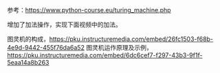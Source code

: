 参考：https://www.python-course.eu/turing_machine.php



增加了加法操作，实现下面视频中的加法。

图灵机的构成，https://pku.instructuremedia.com/embed/26fc1503-f68b-4e9d-9442-455f76da6a52
图灵机运作原理及示例，https://pku.instructuremedia.com/embed/6dc6cef7-f297-43b3-9f1f-5eaa14a8b263